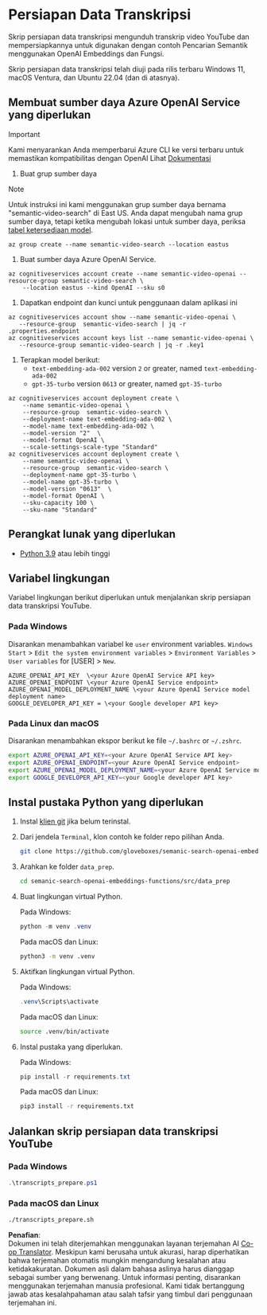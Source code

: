 <!--
CO_OP_TRANSLATOR_METADATA:
{
  "original_hash": "0d69f2d5814a698d3de5d0235940b5ae",
  "translation_date": "2025-05-19T18:53:04+00:00",
  "source_file": "08-building-search-applications/scripts/README.md",
  "language_code": "id"
}
-->
# Persiapan Data Transkripsi

Skrip persiapan data transkripsi mengunduh transkrip video YouTube dan mempersiapkannya untuk digunakan dengan contoh Pencarian Semantik menggunakan OpenAI Embeddings dan Fungsi.

Skrip persiapan data transkripsi telah diuji pada rilis terbaru Windows 11, macOS Ventura, dan Ubuntu 22.04 (dan di atasnya).

## Membuat sumber daya Azure OpenAI Service yang diperlukan

> [!IMPORTANT]
> Kami menyarankan Anda memperbarui Azure CLI ke versi terbaru untuk memastikan kompatibilitas dengan OpenAI
> Lihat [Dokumentasi](https://learn.microsoft.com/cli/azure/update-azure-cli?WT.mc_id=academic-105485-koreyst)

1. Buat grup sumber daya

> [!NOTE]
> Untuk instruksi ini kami menggunakan grup sumber daya bernama "semantic-video-search" di East US.
> Anda dapat mengubah nama grup sumber daya, tetapi ketika mengubah lokasi untuk sumber daya,
> periksa [tabel ketersediaan model](https://aka.ms/oai/models?WT.mc_id=academic-105485-koreyst).

```console
az group create --name semantic-video-search --location eastus
```

1. Buat sumber daya Azure OpenAI Service.

```console
az cognitiveservices account create --name semantic-video-openai --resource-group semantic-video-search \
    --location eastus --kind OpenAI --sku s0
```

1. Dapatkan endpoint dan kunci untuk penggunaan dalam aplikasi ini

```console
az cognitiveservices account show --name semantic-video-openai \
   --resource-group  semantic-video-search | jq -r .properties.endpoint
az cognitiveservices account keys list --name semantic-video-openai \
   --resource-group semantic-video-search | jq -r .key1
```

1. Terapkan model berikut:
   - `text-embedding-ada-002` version `2` or greater, named `text-embedding-ada-002`
   - `gpt-35-turbo` version `0613` or greater, named `gpt-35-turbo`

```console
az cognitiveservices account deployment create \
    --name semantic-video-openai \
    --resource-group  semantic-video-search \
    --deployment-name text-embedding-ada-002 \
    --model-name text-embedding-ada-002 \
    --model-version "2"  \
    --model-format OpenAI \
    --scale-settings-scale-type "Standard"
az cognitiveservices account deployment create \
    --name semantic-video-openai \
    --resource-group  semantic-video-search \
    --deployment-name gpt-35-turbo \
    --model-name gpt-35-turbo \
    --model-version "0613"  \
    --model-format OpenAI \
    --sku-capacity 100 \
    --sku-name "Standard"
```

## Perangkat lunak yang diperlukan

- [Python 3.9](https://www.python.org/downloads/?WT.mc_id=academic-105485-koreyst) atau lebih tinggi

## Variabel lingkungan

Variabel lingkungan berikut diperlukan untuk menjalankan skrip persiapan data transkripsi YouTube.

### Pada Windows

Disarankan menambahkan variabel ke `user` environment variables.
`Windows Start` > `Edit the system environment variables` > `Environment Variables` > `User variables` for [USER] > `New`.

```text
AZURE_OPENAI_API_KEY  \<your Azure OpenAI Service API key>
AZURE_OPENAI_ENDPOINT \<your Azure OpenAI Service endpoint>
AZURE_OPENAI_MODEL_DEPLOYMENT_NAME \<your Azure OpenAI Service model deployment name>
GOOGLE_DEVELOPER_API_KEY = \<your Google developer API key>
```

### Pada Linux dan macOS

Disarankan menambahkan ekspor berikut ke file `~/.bashrc` or `~/.zshrc`.

```bash
export AZURE_OPENAI_API_KEY=<your Azure OpenAI Service API key>
export AZURE_OPENAI_ENDPOINT=<your Azure OpenAI Service endpoint>
export AZURE_OPENAI_MODEL_DEPLOYMENT_NAME=<your Azure OpenAI Service model deployment name>
export GOOGLE_DEVELOPER_API_KEY=<your Google developer API key>
```

## Instal pustaka Python yang diperlukan

1. Instal [klien git](https://git-scm.com/downloads?WT.mc_id=academic-105485-koreyst) jika belum terinstal.
1. Dari jendela `Terminal`, klon contoh ke folder repo pilihan Anda.

    ```bash
    git clone https://github.com/gloveboxes/semanic-search-openai-embeddings-functions.git
    ```

1. Arahkan ke folder `data_prep`.

   ```bash
   cd semanic-search-openai-embeddings-functions/src/data_prep
   ```

1. Buat lingkungan virtual Python.

    Pada Windows:

    ```powershell
    python -m venv .venv
    ```

    Pada macOS dan Linux:

    ```bash
    python3 -m venv .venv
    ```

1. Aktifkan lingkungan virtual Python.

   Pada Windows:

   ```powershell
   .venv\Scripts\activate
   ```

   Pada macOS dan Linux:

   ```bash
   source .venv/bin/activate
   ```

1. Instal pustaka yang diperlukan.

   Pada Windows:

   ```powershell
   pip install -r requirements.txt
   ```

   Pada macOS dan Linux:

   ```bash
   pip3 install -r requirements.txt
   ```

## Jalankan skrip persiapan data transkripsi YouTube

### Pada Windows

```powershell
.\transcripts_prepare.ps1
```

### Pada macOS dan Linux

```bash
./transcripts_prepare.sh
```

**Penafian**:  
Dokumen ini telah diterjemahkan menggunakan layanan terjemahan AI [Co-op Translator](https://github.com/Azure/co-op-translator). Meskipun kami berusaha untuk akurasi, harap diperhatikan bahwa terjemahan otomatis mungkin mengandung kesalahan atau ketidakakuratan. Dokumen asli dalam bahasa aslinya harus dianggap sebagai sumber yang berwenang. Untuk informasi penting, disarankan menggunakan terjemahan manusia profesional. Kami tidak bertanggung jawab atas kesalahpahaman atau salah tafsir yang timbul dari penggunaan terjemahan ini.